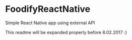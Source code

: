 # FoodifyReactNative
Simple React Native app using external API


This readme will be expanded properly before 8.02.2017 :)
